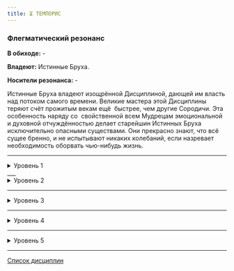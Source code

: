 ```yaml
---
title: ⏳ ТЕМПОРИС
---
```

### Флегматический резонанс

**В обиходе:** -

**Владеют:** Истинные Бруха.

**Носители резонанса:** -

Истинные Бруха владеют изощрённой Дисциплиной, дающей им власть над потоком самого времени. Великие мастера этой Дисциплины теряют счёт прожитым векам ещё  быстрее, чем другие Сородичи. Эта особенность наряду со  свойственной всем Мудрецам эмоциональной и духовной отчуждённостью делает старейшин Истинных Бруха исключительно опасными существами. Они прекрасно знают, что всё сущее бренно, и не испытывают никаких колебаний, если назревает необходимость оборвать чью-нибудь жизнь.

___

<details>
<summary>Уровень 1</summary>

### ● Песочные часы разума
Адепты Темпориса ценят терпеливость и точность. Время  — слишком капризная и  опасная материя, чтобы при обращении с ним проявлять небрежность или  легкомысленную беспечность. Поэтому нет ничего удивительного в том, что первая сила этой Дисциплины дарует её адепту абсолютное восприятие времени и  навсегда изменяет его ощущение окружающего мира.

- **Стоимость**: —
- **Дайспул**: *Смекалка* + *Бдительность*
- **Система**: Эта сила всегда активна и наделяет персонажа совершенным чувством времени. Кроме того, персонаж получает возможность ощущать мистические возмущения во времени, вызванные применением Стремительности или Темпориса, волшебством смертных магов и иными причинами. Для этого требуется лишь успешная рефлекторная проверка дайспула (в большинстве случаев достаточно 1 успеха, но Рассказчик при желании может изменять сложность в соответствии с  интенсивностью возмущения и расстоянием до его эпицентра).
- **Длительность**: Пассивно

</details>
___

<details>
<summary>Уровень 2</summary>

### ●● Ретроспектива 🍷

При помощи этой силы вампир может заключить разум своей жертвы в ловушку, пребывая в  которой, та будет снова и снова воспринимать один и тот же бесконечно повторяющийся отрезок времени до тех пор, пока чьё-нибудь постороннее вмешательство не приведёт её в себя. Эта сила действует чрезвычайно тонко и незаметно, а потому плохо подходит для применения в сражении или любой другой ситуации, изобилующей интенсивными внешними раздражителями. Однако с  помощью этой силы хитроумный вампир может, скажем, обезвредить часового — под действием зацикленного восприятия тот будет просто пялиться в пространство, давая Сородичу возможность спокойно пройти мимо или подобраться на расстояние удара. Кое-кто использует эту силу для того, чтобы ввергнуть жертву в состояние постоянного дежа-вю и, выведя её из душевного равновесия, заставить сомневаться в собственном здравомыслии.

- **Стоимость**: 1 пробуждение крови
- **Дайспул**: *Манипуляция* + *Оккультизм* против оставшаяся *Сила Воли* жертвы
- **Система**: Персонаж концентрируется на выбранной жертве в зоне прямой видимости и делает бросок дайспула, вычитая из своих успехов успехи жертвы. В случае успеха жертва впадает в лёгкий транс, вновь и вновь мысленно переживая короткий отрезок времени, предшествовавший моменту активации силы. Как вариант, вампир может вызвать в памяти жертвы иной, более ранний отрезок воспоминаний (если  персонажу он известен). Зацикленный отрезок воспоминаний должен быть спокойным и не требующими от жертвы ответной реакции. Жертва не замечает ни хода времени, ни всего того, что творится вокруг неё. Однако, транс прерывается незамедлительно, если жертва получает урон или подвергается воздействию достаточно интенсивного внешнего раздражителя (раскат грома, крик, похлопывание по плечу и т. п.). Негромкий спокойный разговор не считается достаточно интенсивным раздражителем.
- **Длительность**: 1 успех — одна минута, 2 успеха — десять минут, 3 успеха — один час, 4 успеха — шесть часов, 5 успехов — одни сутки.

</details>

___

<details>
<summary>Уровень 3</summary>

### ●●● Замедление времени 🍷

Эта сила позволяет вампиру не просто наблюдать за течением времени, но и замедлять его ход. Едва заметный жест — и выбранный Сородичем объект замедляется и практически замирает. Под действием этой силы пуля едва способна оставить на коже синяк, а противники движутся настолько медленно, что практически застывают на месте, в то время как окружающее сливается для них в едва различимую трескотню и мельтешение.

- **Стоимость**: 1 пробуждение крови
- **Дайспул**: *Интеллект* + *Оккультизм*
- **Система**: Персонаж совершает бросок дайспула. Сложность этой проверки зависит от размеров и природы выбранной цели: так, для брошенного кирпича сложность будет равна 1, для выпущенной пули — 2, а для разъярённого гуля — 3. Эта сила не работает на объекты размером больше человека. Целью может стать группа небольших близко расположенных объектов одной природы, но в этом случае сложность проверки активации силы возрастёт на 1. Замедление времени можно активировать рефлекторным действием в ответ на вражескую атаку, но во всех остальных случаях для её активации нужно обычное действие. В случае зверского провала вампир сам становится жертвой, каждая полученная им «1» при этом считается успехом. Скорость объекта снижается в зависимости от числа успехов, превысивших сложность проверки активации: 1 успех — до 1/2 скорости, 3 успеха — до 1/3 скорости, 5 успехов — до 1/4 скорости и т. д. Рассказчик решает, как эффект влияет на ситуацию. Так, в случае со снарядами множитель скорости действует и при подсчёте успехов, полученных в результате проверки попадания, и снижает урон (деля, округляйте в меньшую сторону). То же самое касается результатов проверок ловкости, смекалки и силы жертвы. Обладатели *⚡ Стремительности* могут ослабить или нейтрализовать эффект *Замедления времени* на один ход — каждое 1 пробуждение крови уменьшает знаменатель скорости на единицу (1/3 до 1/2 и т. д.).
- **Длительность**: количество ходов, равное половине полученных в результате активации силы успехов (округляйте в большую сторону).

</details>

___

<details>
<summary>Уровень 4</summary>

### ●●●● Терпение Норн 🍷🍷

На  этом уровне Дисциплины вампир получает возможность погружать в стазис неодушевлённые предметы, заключая их в незримую скорлупу, полностью непроницаемую для потока времени. У этой силы, как и у силы *«Замедление времени»*, есть и боевое, и небоевое применение. Воины Истинных Бруха способны не просто замедлять летящие пули, а полностью останавливать их прямо в воздухе, и  даже невредимыми выходить из рушащихся зданий. Чаще же всего разновидности этой силы используют для сохранения драгоценных свитков и артефактов от  воздействия времени. Однако разрушить хрупкое вневременное равновесие стазиса способно любое физическое воздействие ощутимее падения дождевой капли.

- **Стоимость**: 2 пробуждение крови
- **Дайспул**: *Интеллект* + *Оккультизм*
- **Система**: Персонаж делает бросок дайспула. Если цель быстро движется, Рассказчик может потребовать проверку *Смекалки* + *Бдительности* перед активацией силы. Если предмет движется быстрее, чем способен различить невооружённый глаз смертного (например, летящая пуля), то погрузить его в стазис под силу лишь обладателю сверхъестественного восприятия вроде силы *👁‍🗨 ● Обострение чувств* или её аналога. Находясь в стазисе, предмет сохраняет всю кинетическую энергию, которой он обладал до активации силы, а все происходящие в нём химические и алхимические процессы (в том числе горение) замирают, но не  прекращаются. Если предмета, находящегося в стазисе, касается любой другой предмет или жидкость, которые не касались его в момент активации силы, предмет немедленно выходит из стазиса, протекающие внутри него процессы возобновляются, а сам предмет продолжает двигаться с той  же скоростью и в том же направлении, что и до активации силы. Например, лежащий на столе свиток просто не будет ветшать от времени и сырости, а вот выпущенная пуля продолжит свой смертоносный полёт, как только стазис будет нарушен или сила перестанет действовать.
- **Длительность**: 1 успех — один ход, 2 успеха — одна минута, 3 успеха — десять минут, 4 успеха — один час, 5 успехов — один день, 6+ успехов — одна неделя за  каждый успех после пятого.

</details>

___

<details>
<summary>Уровень 5</summary>

### ●●●●● Дар Клото 🍷🍷🍷

При помощи этой силы вампир может мгновенно ускорить себя относительно потока времени. В этот момент он способен двигаться почти так же быстро, как адепт *⚡ Стремительности*. Вампир может не только двигаться и разить врагов быстрее молнии, но и думать, планировать и даже применять силы других Дисциплин — в том числе тех, что требуют полной концентрации. Конечно, за всё приходится платить, и  сопротивление потока времени может оказаться губительным даже для нетленного тела Сородича.

- **Стоимость**: 3 пробуждение крови
- **Дайспул**: *Интеллекта* + *Оккультизма*
- **Система**: Персонаж совершает бросок дайспула. Каждый успех означает, что  персонаж сможет каждый ход предпринимать одно полноценное дополнительное действие. При желании в качестве этих действий персонаж может активировать силы Дисциплин, причём даже те, что в иных условиях нельзя активировать чаще, чем один раз за ход (как, например, силы *🔗 Доминирования* или *🎓 Тауматургии*). Однако, активируя силу любой Дисциплины при помощи *Дара Клото*, персонаж каждый раз получает одно летальное повреждение. Из этого правила существует только одно важное исключение: любая попытка использовать *⚡ Стремительность*, ещё один *Дар Клото* или любой другой способ получить дополнительные действия, когда эта сила уже активна, вызовет мгновенную и необратимую Окончательную смерть персонажа — его тело под давлением потока времени рассыплется в прах, как если бы оно сгорело под лучами солнца.
- **Длительность**: число ходов, равное половине показателя Темпориса персонажа (округляйте в большую сторону).
</details>

___

[Список дисциплин](index.md)
